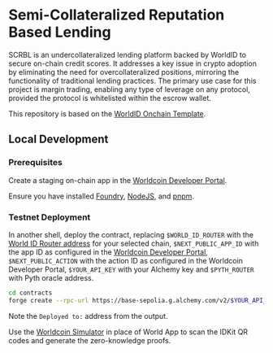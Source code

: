 # Semi-Collateralized Reputation Based Lending

SCRBL is an undercollateralized lending platform backed by WorldID to secure on-chain credit scores. 
It addresses a key issue in crypto adoption by eliminating the need for overcollateralized positions, mirroring the functionality of traditional lending practices.
The primary use case for this project is margin trading, enabling any type of leverage on any protocol, provided the protocol is whitelisted within the escrow wallet.

This repository is based on the [WorldID Onchain Template](https://github.com/worldcoin/world-id-onchain-template/tree/main).

## Local Development

### Prerequisites

Create a staging on-chain app in the [Worldcoin Developer Portal](https://developer.worldcoin.org).

Ensure you have installed [Foundry](https://book.getfoundry.sh/getting-started/installation), [NodeJS](https://nodejs.org/en/download), and [pnpm](https://pnpm.io/installation).

### Testnet Deployment

In another shell, deploy the contract, replacing `$WORLD_ID_ROUTER` with the [World ID Router address](https://docs.worldcoin.org/reference/address-book) for your selected chain, `$NEXT_PUBLIC_APP_ID` with the app ID as configured in the [Worldcoin Developer Portal](https://developer.worldcoin.org), `$NEXT_PUBLIC_ACTION` with the action ID as configured in the Worldcoin Developer Portal, `$YOUR_API_KEY` with your Alchemy key and `$PYTH_ROUTER` with Pyth oracle address.

```bash
cd contracts
forge create --rpc-url https://base-sepolia.g.alchemy.com/v2/$YOUR_API_KEY --private-key {private key} src/Manager.sol:Manager --constructor-args $WORLD_ID_ROUTER $NEXT_PUBLIC_APP_ID $NEXT_PUBLIC_ACTION $PYTH_ROUTER
```

Note the `Deployed to:` address from the output.

Use the [Worldcoin Simulator](https://simulator.worldcoin.org) in place of World App to scan the IDKit QR codes and generate the zero-knowledge proofs.
